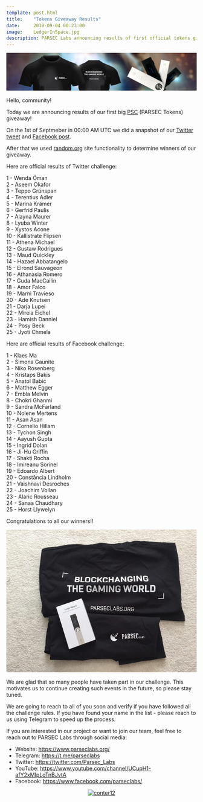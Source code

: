 ```yaml
---
template: post.html
title:    "Tokens Giveaway Results"
date:     2018-09-04 00:23:00
image:    LedgerInSpace.jpg
description: PARSEC Labs announcing results of first official tokens giveaway
---
```


<img src="/img/blog/Prizes.jpg" alt="Prizes">

Hello, community!

Today we are announcing results of our first big <a href="https://etherscan.io/token/0x9caa3424cb91900ef7ac41a7b04a246304c02d3a">PSC</a> (PARSEC Tokens) giveaway!

On the 1st of Septmeber in 00:00 AM UTC we did a snapshot of our <a href="https://twitter.com/parsec_labs/status/1027077071594553344?s=21">Twitter tweet</a> and <a href="https://www.facebook.com/148451045841505/posts/218719665481309/">Facebook post</a>.

After that we used <a href="https://www.random.org/">random.org</a> site functionality to determine winners of our giveaway.

Here are official results of Twitter challenge:

1 - Wenda Öman<br/>
2 - Aseem Okafor<br/>
3 - Teppo Grünspan<br/>
4 - Terentius Adler<br/>
5 - Marina Krämer<br/>
6 - Gerfrid Paulis<br/>
7 - Alayna Maurer<br/>
8 - Lyuba Winter<br/>
9 - Xystos Acone<br/>
10 - Kallistrate Flipsen<br/>
11 - Athena Michael<br/>
12 - Gustaw Rodrigues<br/>
13 - Maud Quickley<br/>
14 - Hazael Abbatangelo<br/>
15 - Elrond Sauvageon<br/>
16 - Athanasia Romero<br/>
17 - Guda MacCailín<br/>
18 - Amor Falco<br/>
19 - Marni Travieso<br/>
20 - Ade Knutsen<br/>
21 - Darja Lupei<br/>
22 - Mireia Eichel<br/>
23 - Hamish Danniel<br/>
24 - Posy Beck<br/>
25 - Jyoti Chmela<br/>

Here are official results of Facebook challenge:

1 - Klaes Ma<br/>
2 - Simona Gaunite<br/>
3 - Niko Rosenberg<br/>
4 - Kristaps Bakis<br/>
5 - Anatol Babić<br/>
6 - Matthew Egger<br/>
7 - Embla Melvin<br/>
8 - Chokri Ghanmi<br/>
9 - Sandra McFarland<br/>
10 - Nolene Mertens<br/>
11 - Asan Asan<br/>
12 - Cornelio Hillam<br/>
13 - Tychon Singh<br/>
14 - Aayush Gupta<br/>
15 - Ingrid Dolan<br/>
16 - Ji-Hu Griffin<br/>
17 - Shakti Rocha<br/>
18 - Imireanu Sorinel<br/>
19 - Edoardo Albert<br/>
20 - Constância Lindholm<br/>
21 - Vaishnavi Desroches<br/>
22 - Joachim Vollan<br/>
23 - Alaric Rousseau<br/>
24 - Sanaa Chaudhary<br/>
25 - Horst Llywelyn<br/>

Congratulations to all our winners!!

<img src="/img/blog/PrizesRealPhoto.jpg" alt="PrizesRealPhoto">

We are glad that so many people have taken part in our challenge. This motivates us to continue creating such events in the future, so please stay tuned.

We are going to reach to all of you soon and verify if you have followed all the challenge rules. If you have found your name in the list - please reach to us using Telegram to speed up the process.

If you are interested in our project or want to join our team, feel free to reach out to PARSEC Labs through social media: 

- Website: https://www.parseclabs.org/ 
- Telegram: https://t.me/parseclabs 
- Twitter: https://twitter.com/Parsec_Labs 
- YouTube: https://www.youtube.com/channel/UCupH1-afY2xMIpLoTnBJvtA 
- Facebook: https://www.facebook.com/parsecIabs/

<div align=center><a href='https://www.counter12.com'><img src='https://www.counter12.com/img-Ax7Dab36692b756C-26.gif' border='0' alt='conter12'></a><script type='text/javascript' src='https://www.counter12.com/ad.js?id=Ax7Dab36692b756C'></script></div>